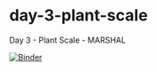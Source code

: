 # day-3-plant-scale
Day 3 - Plant Scale - MARSHAL

[![Binder](https://mybinder.org/badge_logo.svg)](https://mybinder.org/v2/gh/water-fluxes/day-3-plant-scale-marshal/HEAD)
